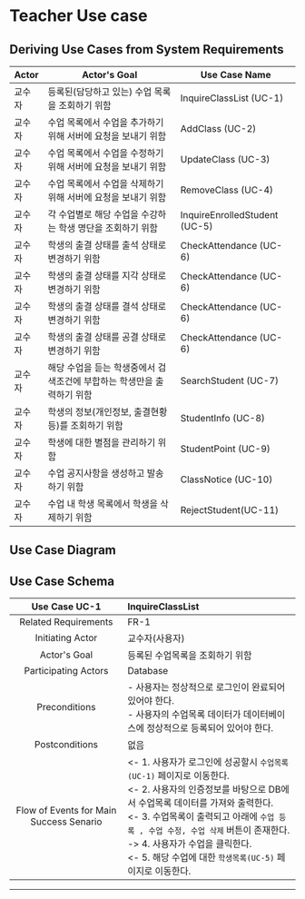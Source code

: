 # Teacher Use case

## Deriving Use Cases from System Requirements

| Actor  | Actor's Goal                               | Use Case Name    |
| ------ | ---------------------------------------------------- | ---------------- |
| 교수자 | 등록된(담당하고 있는) 수업 목록을 조회하기 위함	| InquireClassList (UC-1) |
| 교수자 | 수업 목록에서 수업을 추가하기 위해 서버에 요청을 보내기 위함 | AddClass (UC-2) |
| 교수자 | 수업 목록에서 수업을 수정하기 위해 서버에 요청을 보내기 위함 | UpdateClass (UC-3) |
| 교수자 | 수업 목록에서 수업을 삭제하기 위해 서버에 요청을 보내기 위함 | RemoveClass (UC-4) |
| 교수자 | 각 수업별로 해당 수업을 수강하는 학생 명단을 조회하기 위함 | InquireEnrolledStudent (UC-5) |
| 교수자 | 학생의 출결 상태를 출석 상태로 변경하기 위함 | CheckAttendance (UC-6) |
| 교수자 | 학생의 출결 상태를 지각 상태로 변경하기 위함 | CheckAttendance (UC-6) |
| 교수자 | 학생의 출결 상태를 결석 상태로 변경하기 위함 | CheckAttendance (UC-6) |
| 교수자 | 학생의 출결 상태를 공결 상태로 변경하기 위함 | CheckAttendance (UC-6) |
| 교수자 | 해당 수업을 듣는 학생중에서 검색조건에 부합하는 학생만을 출력하기 위함 | SearchStudent (UC-7) |
| 교수자 | 학생의 정보(개인정보, 출결현황 등)를 조회하기 위함 | StudentInfo (UC-8) |
| 교수자 | 학생에 대한 별점을 관리하기 위함 | StudentPoint (UC-9) |
| 교수자 | 수업 공지사항을 생성하고 발송하기 위함 | ClassNotice (UC-10) |
| 교수자 | 수업 내 학생 목록에서 학생을 삭제하기 위함 | RejectStudent(UC-11) |


## Use Case Diagram

## Use Case Schema
Use Case UC-1 | InquireClassList |
:--:|:--|
Related Requirements| FR-1|
Initiating Actor| 교수자(사용자) |
Actor's Goal| 등록된 수업목록을 조회하기 위함 |
Participating Actors| Database |
Preconditions | - 사용자는 정상적으로 로그인이 완료되어 있어야 한다.<br>- 사용자의 수업목록 데이터가 데이터베이스에 정상적으로 등록되어 있어야 한다.|
Postconditions| 없음 |
Flow of Events for Main Success Senario|<- 1. 사용자가 로그인에 성공할시 ``수업목록(UC-1)`` 페이지로 이동한다. <br><- 2. 사용자의 인증정보를 바탕으로 DB에서 수업목록 데이터를 가져와 출력한다. <br><- 3. 수업목록이 출력되고 아래에 ``수업 등록 , 수업 수정, 수업 삭제`` 버튼이 존재한다.<br>-> 4. 사용자가 수업을 클릭한다.<br><- 5. 해당 수업에 대한 ``학생목록(UC-5)`` 페이지로 이동한다.|여부를 입력받는다.<br> <- 4-a. `예` 클릭 시 수강 정보를 DB에 저장하고 `UC-1`로 이동한다.<br> &nbsp;&nbsp;&nbsp;&nbsp; 4-b. `아니요` 클릭 시 `UC-1`로 이동한다. |
---
